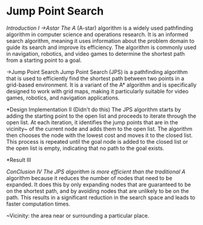 # Jump Point Search

*Introduction I
->Astar
The A* (A-star) algorithm is a widely used pathfinding algorithm in computer science and operations research. It is an informed search algorithm, meaning it uses information about the problem domain to guide its search and improve its efficiency. The algorithm is commonly used in navigation, robotics, and video games to determine the shortest path from a starting point to a goal.

->Jump Point Search
Jump Point Search (JPS) is a pathfinding algorithm that is used to efficiently find the shortest path between two points in a grid-based environment. It is a variant of the A* algorithm and is specifically designed to work with grid maps, making it particularly suitable for video games, robotics, and navigation applications.

*Design Implementation II
(Didn't do this)
The JPS algorithm starts by adding the starting point to the open list and proceeds to iterate through the open list. At each iteration, it identifies the jump points that are in the vicinity~ of the current node and adds them to the open list. The algorithm then chooses the node with the lowest cost and moves it to the closed list. This process is repeated until the goal node is added to the closed list or the open list is empty, indicating that no path to the goal exists.

*Result III

*ConClusion IV
The JPS algorithm is more efficient than the traditional A* algorithm because it reduces the number of nodes that need to be expanded. It does this by only expanding nodes that are guaranteed to be on the shortest path, and by avoiding nodes that are unlikely to be on the path. This results in a significant reduction in the search space and leads to faster computation times.

~Vicinity: the area near or surrounding a particular place.
